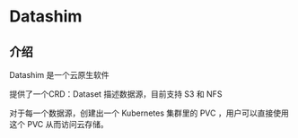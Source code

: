 # Datashim

## 介绍

Datashim 是一个云原生软件

提供了一个CRD：Dataset 描述数据源，目前支持 S3 和 NFS

对于每一个数据源，创建出一个 Kubernetes 集群里的 PVC ，用户可以直接使用这个 PVC 从而访问云存储。